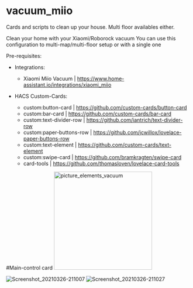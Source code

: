 # vacuum_miio
Cards and scripts to clean up your house. Multi floor availables either.

Clean your home with your Xiaomi/Roborock vacuum
You can use this configuration to multi-map/multi-floor setup or with a single one

Pre-requisites:
- Integrations:
  - Xiaomi Miio Vacuum | https://www.home-assistant.io/integrations/xiaomi_miio

- HACS Custom-Cards:
  - custom:button-card | https://github.com/custom-cards/button-card
  - custom:bar-card | https://github.com/custom-cards/bar-card
  - custom:text-divider-row | https://github.com/iantrich/text-divider-row
  - custom:paper-buttons-row | https://github.com/jcwillox/lovelace-paper-buttons-row
  - custom:text-element | https://github.com/custom-cards/text-element
  - custom:swipe-card | https://github.com/bramkragten/swipe-card
  - card-tools | https://github.com/thomasloven/lovelace-card-tools


#Main-control card
<img width="268" alt="picture_elements_vacuum" src="https://user-images.githubusercontent.com/74264882/112748313-c959fa80-8fb2-11eb-8c1c-320e1f53a91f.png">



![Screenshot_20210326-211007](https://user-images.githubusercontent.com/74264882/112693217-29985180-8e78-11eb-92e5-6ae0ec4c7024.jpg)
![Screenshot_20210326-211027](https://user-images.githubusercontent.com/74264882/112693236-32892300-8e78-11eb-9ba3-c1e965c91493.jpg)
